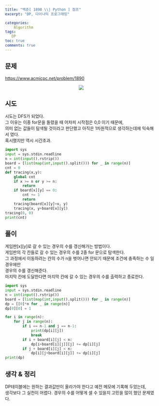 ```yaml
---
title: "백준[ 1890 \\| Python ] 점프"
excerpt: "DP, 다이나믹 프로그래밍"

categories:
    Algorithm
tags:
   DP
toc: true
comments: true
---
```

## 문제  
<https://www.acmicpc.net/problem/1890>
<p align = "center"><img src = "../../assets/images/boj/1890.png"></p>  

## 시도  
시도는 DFS가 되었다.  
그 이유는 이중 for문을 돌렸을 때 어차피 시작점은 0,0 이기 때문에,  
의미 없는 값들이 탐색될 것이라고 판단했고 아직은 1차원적으로 생각하는데에 익숙해서 였다.  
혹시했지만 역시 시간초과.  
```python  
import sys
input = sys.stdin.readline
n = int(input().rstrip())
board = [list(map(int,input().split())) for _ in range(n)]
cnt = 0
def tracing(x,y):
    global cnt
    if x >= n or y >= n:
        return
    if board[x][y] == 0:
        cnt += 1
        return 
    tracing(board[x][y]+x, y)
    tracing(x, y+board[x][y])
tracing(0, 0)
print(cnt)
```


## 풀이  
게임판[x][y]로 갈 수 있는 경우의 수를 갱신해가는 방법이다.  
게임판의 각 칸들로 갈 수 있는 경우의 수를 2중 for 문으로 탐색한다.  
그 과정에서 이동하려는 칸의 수가 n을 벗어나면 안되기 때문에 조건에 충족하는 수 일 경우에만  
경우의 수를 갱신해준다.  
마지막 칸에 도달한다면 마지막 칸에 갈 수 있는 경우의 수를 출력하고 종료한다.    

```python  
import sys
input = sys.stdin.readline
n = int(input().rstrip())
board = [list(map(int,input().split())) for _ in range(n)]
dp = [[0]*n for _ in range(n)]
dp[0][0] = 1

for i in range(n):
    for j in range(n):
        if i == n-1 and j == n-1:
            print(dp[i][j])
            break
        if i + board[i][j] < n:
            dp[i+board[i][j]][j] += dp[i][j]
        if j + board[i][j] < n:
            dp[i][j+board[i][j]] += dp[i][j]
print(dp)
```  

## 생각 & 정리  
DP테이블에는 원하는 결과값만이 올라가야 한다고 예전 메모에 기록해 두었는데,  
생각보다 그 실천이 어렵다. 경우의 수를 어떻게 셀 수 있을지 고민을 많이 했던 문제였다.
